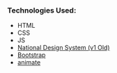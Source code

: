 

### Technologies Used:
* HTML
* CSS
* JS
* [National Design System (v1 Old)]( https://design.dga.gov.sa/ "National Design System")
* [Bootstrap](https://getbootstrap.com/ "Bootstrap")
* [animate](https://animate.style// "animate")

